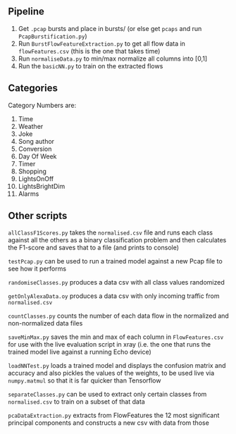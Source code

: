 ## Pipeline

1. Get `.pcap` bursts and place in bursts/ (or else get `pcaps` and run `PcapBurstification.py`)
2. Run `BurstFlowFeatureExtraction.py` to get all flow data in `flowFeatures.csv` (this is the one that takes time)
3. Run `normaliseData.py` to min/max normalize all columns into [0,1]
4. Run the `basicNN.py` to train on the extracted flows

## Categories

Category Numbers are:
1. Time
2. Weather 
3. Joke
4. Song author
5. Conversion 
6. Day Of Week
7. Timer
8. Shopping 
9. LightsOnOff
10. LightsBrightDim
11. Alarms


## Other scripts

`allClassF1Scores.py` takes the `normalised.csv` file and runs each class against all the others as a binary classification problem and then calculates the F1-score and saves that to a file (and prints to console) 

`testPcap.py` can be used to run a trained model against a new Pcap file to see how it performs

`randomiseClasses.py` produces a data csv with all class values randomized

`getOnlyAlexaData.oy` produces a data csv with only incoming traffic from `normalised.csv`

`countClasses.py` counts the number of each data flow in the normalized and non-normalized data files 

`saveMinMax.py` saves the min and max of each column in `FlowFeatures.csv` for use with the live evaluation script in xray (i.e. the one that runs the trained model live against a running Echo device)

`loadNNTest.py` loads a trained model and displays the confusion matrix and accuracy and also pickles the values of the weights, to be used live via `numpy.matmul` so that it is far quicker than Tensorflow  

`separateClasses.py` can be used to extract only certain classes from `normalised.csv` to train on a subset of that data

`pcaDataExtraction.py` extracts from FlowFeatures the 12 most significant principal components and constructs a new csv with data from those
